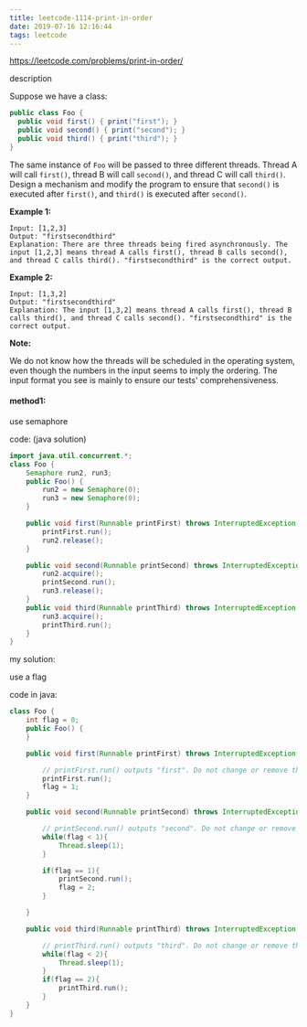 ```yaml
---
title: leetcode-1114-print-in-order
date: 2019-07-16 12:16:44
tags: leetcode
---
```


https://leetcode.com/problems/print-in-order/

description

Suppose we have a class:

```java
public class Foo {
  public void first() { print("first"); }
  public void second() { print("second"); }
  public void third() { print("third"); }
}
```

The same instance of `Foo` will be passed to three different threads. Thread A will call `first()`, thread B will call `second()`, and thread C will call `third()`. Design a mechanism and modify the program to ensure that `second()` is executed after `first()`, and `third()` is executed after `second()`.

<!-- more -->

**Example 1:**

```
Input: [1,2,3]
Output: "firstsecondthird"
Explanation: There are three threads being fired asynchronously. The input [1,2,3] means thread A calls first(), thread B calls second(), and thread C calls third(). "firstsecondthird" is the correct output.
```

**Example 2:**

```
Input: [1,3,2]
Output: "firstsecondthird"
Explanation: The input [1,3,2] means thread A calls first(), thread B calls third(), and thread C calls second(). "firstsecondthird" is the correct output.
```

**Note:**

We do not know how the threads will be scheduled in the operating system, even though the numbers in the input seems to imply the ordering. The input format you see is mainly to ensure our tests' comprehensiveness.

#### method1: 

use semaphore

code: (java solution)

```java
import java.util.concurrent.*;
class Foo {
    Semaphore run2, run3;
    public Foo() {
        run2 = new Semaphore(0);
        run3 = new Semaphore(0);
    }

    public void first(Runnable printFirst) throws InterruptedException {
        printFirst.run();
        run2.release();
    }

    public void second(Runnable printSecond) throws InterruptedException {
        run2.acquire();
        printSecond.run();
        run3.release();
    }
    public void third(Runnable printThird) throws InterruptedException {
        run3.acquire(); 
        printThird.run();
    }
}
```

my solution: 

use a flag

code in java: 

```java
class Foo {
    int flag = 0;
    public Foo() {
    }

    public void first(Runnable printFirst) throws InterruptedException {

        // printFirst.run() outputs "first". Do not change or remove this line.
        printFirst.run();
        flag = 1;
    }

    public void second(Runnable printSecond) throws InterruptedException {

        // printSecond.run() outputs "second". Do not change or remove this line.
        while(flag < 1){
            Thread.sleep(1);
        }

        if(flag == 1){
            printSecond.run();
            flag = 2;
        }

    }

    public void third(Runnable printThird) throws InterruptedException {

        // printThird.run() outputs "third". Do not change or remove this line.
        while(flag < 2){
            Thread.sleep(1);
        }
        if(flag == 2){
            printThird.run();
        }
    }
}
```

